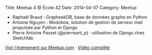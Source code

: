 Title: Meetup 4 @ École 42
Date: 2014-04-07
Category: Meetup

- Raphaël Braud : GrapheekDB, base de données graphe en Python
- Antoine Nguyen : Modoboa, solution de gestion de serveur mail propulsée par Python et Django
- Pierre Antoine Passet (@pierreant_p) : utilisation de Django chez Sketchfab

[Voir l'évènement sur Meetup.com](https://www.meetup.com/Paris-py-Python-Django-friends/events/169328272/) · [Vidéo complète](http://www.dailymotion.com/video/x1ql18e_conf-42-meetup-paris-py-4_tech)
